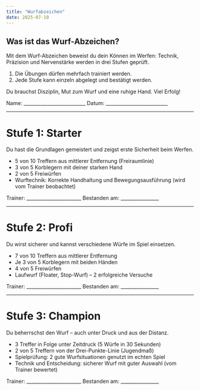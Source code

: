 ```yaml
---
title: "Wurfabzeichen"
date: 2025-07-10
---
```


## Was ist das Wurf-Abzeichen?

Mit dem Wurf-Abzeichen beweist du dein Können im Werfen: Technik, Präzision und Nervenstärke werden in drei Stufen geprüft.

1. Die Übungen dürfen mehrfach trainiert werden.
1. Jede Stufe kann einzeln abgelegt und bestätigt werden.

Du brauchst Disziplin, Mut zum Wurf und eine ruhige Hand. Viel Erfolg!

Name: __________________________
Datum: __________________________

---

# Stufe 1: Starter
Du hast die Grundlagen gemeistert und zeigst erste Sicherheit beim Werfen.

* 5 von 10 Treffern aus mittlerer Entfernung (Freiraumlinie)
* 3 von 5 Korblegern mit deiner starken Hand
* 2 von 5 Freiwürfen
* Wurftechnik: Korrekte Handhaltung und Bewegungsausführung
    (wird vom Trainer beobachtet)

Trainer: _______________________
Bestanden am: ________________

---

# Stufe 2: Profi
Du wirst sicherer und kannst verschiedene Würfe im Spiel einsetzen.

* 7 von 10 Treffern aus mittlerer Entfernung
* Je 3 von 5 Korblegern mit beiden Händen
* 4 von 5 Freiwürfen
* Laufwurf (Floater, Stop-Wurf) – 2 erfolgreiche Versuche

Trainer: _______________________
Bestanden am: ________________

---

# Stufe 3: Champion
Du beherrschst den Wurf – auch unter Druck und aus der Distanz.

* 3 Treffer in Folge unter Zeitdruck (5 Würfe in 30 Sekunden)
* 2 von 5 Treffern von der Drei-Punkte-Linie (Jugendmaß)
* Spielprüfung: 2 gute Wurfsituationen genutzt im echten Spiel
* Technik und Entscheidung: sicherer Wurf mit guter Auswahl (vom Trainer bewertet)

Trainer: _______________________
Bestanden am: ________________